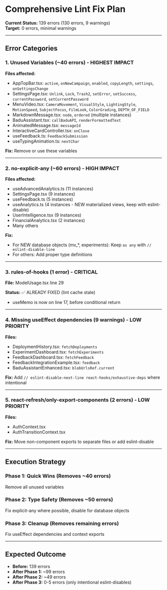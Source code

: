 # Comprehensive Lint Fix Plan

**Current Status:** 139 errors (130 errors, 9 warnings)  
**Target:** 0 errors, minimal warnings

---

## Error Categories

### 1. **Unused Variables** (~40 errors) - HIGHEST IMPACT
**Files affected:**
- AppTopBar.tsx: `active`, `onNewCampaign`, `enabled`, `copyLength`, `settings`, `onSettingsChange`
- SettingsPage.tsx: `Unlink`, `Lock`, `Trash2`, `setError`, `setSuccess`, `currentPassword`, `setCurrentPassword`
- MenuVideo.tsx: `CameraMovement`, `VisualStyle`, `LightingStyle`, `MotionSpeed`, `SubjectFocus`, `FilmLook`, `ColorGrading`, `DEPTH_OF_FIELD`
- MarkdownMessage.tsx: `node`, `ordered` (multiple instances)
- BaduAssistant.tsx: `callBaduAPI`, `renderFormattedText`
- AnimatedMessage.tsx: `messageId`
- InteractiveCardController.tsx: `onClose`
- useFeedback.ts: `FeedbackSubmission`
- useTypingAnimation.ts: `nextChar`

**Fix:** Remove or use these variables

---

### 2. **no-explicit-any** (~60 errors) - HIGH IMPACT
**Files affected:**
- useAdvancedAnalytics.ts (11 instances)
- SettingsPage.tsx (9 instances)
- useFeedback.ts (5 instances)
- useAnalytics.ts (4 instances - NEW materialized views, keep with eslint-disable)
- UserIntelligence.tsx (9 instances)
- FinancialAnalytics.tsx (2 instances)
- Many others

**Fix:** 
- For NEW database objects (mv_*, experiments): Keep `as any` with `// eslint-disable-line`
- For others: Add proper type definitions

---

### 3. **rules-of-hooks** (1 error) - CRITICAL
**File:** ModelUsage.tsx line 29

**Status:** ✅ ALREADY FIXED (lint cache stale)
- useMemo is now on line 17, before conditional return

---

### 4. **Missing useEffect dependencies** (9 warnings) - LOW PRIORITY
**Files:**
- DeploymentHistory.tsx: `fetchDeployments`
- ExperimentDashboard.tsx: `fetchExperiments`
- FeedbackDashboard.tsx: `fetchFeedback`
- FeedbackIntegrationExample.tsx: `feedback`
- BaduAssistantEnhanced.tsx: `blobUrlsRef.current`

**Fix:** Add `// eslint-disable-next-line react-hooks/exhaustive-deps` where intentional

---

### 5. **react-refresh/only-export-components** (2 errors) - LOW PRIORITY
**Files:**
- AuthContext.tsx
- AuthTransitionContext.tsx

**Fix:** Move non-component exports to separate files or add eslint-disable

---

## Execution Strategy

### Phase 1: Quick Wins (Removes ~40 errors)
Remove all unused variables

### Phase 2: Type Safety (Removes ~50 errors)
Fix explicit-any where possible, disable for database objects

### Phase 3: Cleanup (Removes remaining errors)
Fix useEffect dependencies and context exports

---

## Expected Outcome
- **Before:** 139 errors
- **After Phase 1:** ~99 errors
- **After Phase 2:** ~49 errors  
- **After Phase 3:** 0-5 errors (only intentional eslint-disables)

